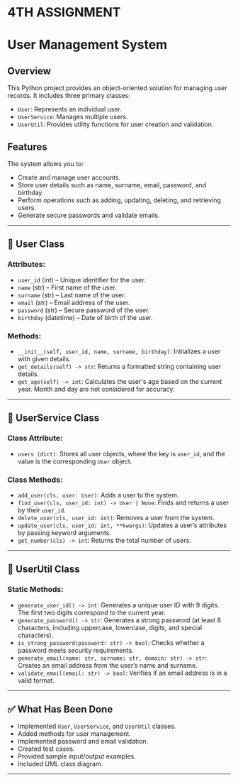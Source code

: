 # 4TH ASSIGNMENT  
# User Management System  

## Overview  
This Python project provides an object-oriented solution for managing user records. It includes three primary classes:  
- `User`: Represents an individual user.  
- `UserService`: Manages multiple users.  
- `UserUtil`: Provides utility functions for user creation and validation.  

## Features  
The system allows you to:  
- Create and manage user accounts.  
- Store user details such as name, surname, email, password, and birthday.  
- Perform operations such as adding, updating, deleting, and retrieving users.  
- Generate secure passwords and validate emails.  

---  

## 🔹 User Class  
### Attributes:  
- `user_id` (int) – Unique identifier for the user.  
- `name` (str) – First name of the user.  
- `surname` (str) – Last name of the user.  
- `email` (str) – Email address of the user.  
- `password` (str) – Secure password of the user.  
- `birthday` (datetime) – Date of birth of the user.  

### Methods:  
- `__init__(self, user_id, name, surname, birthday)`: Initializes a user with given details.  
- `get_details(self) -> str`: Returns a formatted string containing user details.  
- `get_age(self) -> int`: Calculates the user's age based on the current year. Month and day are not considered for accuracy.

---

## 🔹 UserService Class
### Class Attribute:
- `users (dict)`: Stores all user objects, where the key is `user_id`, and the value is the corresponding `User` object.

### Class Methods:
- `add_user(cls, user: User)`: Adds a user to the system.  
- `find_user(cls, user_id: int) -> User | None`: Finds and returns a user by their `user_id`.  
- `delete_user(cls, user_id: int)`: Removes a user from the system.  
- `update_user(cls, user_id: int, **kwargs)`: Updates a user’s attributes by passing keyword arguments.  
- `get_number(cls) -> int`: Returns the total number of users.

---

## 🔹 UserUtil Class  
### Static Methods:  
- `generate_user_id() -> int`: Generates a unique user ID with 9 digits. The first two digits correspond to the current year.  
- `generate_password() -> str`: Generates a strong password (at least 8 characters, including uppercase, lowercase, digits, and special characters).  
- `is_strong_password(password: str) -> bool`: Checks whether a password meets security requirements.  
- `generate_email(name: str, surname: str, domain: str) -> str`: Creates an email address from the user’s name and surname.  
- `validate_email(email: str) -> bool`: Verifies if an email address is in a valid format.

---  

## ✅ What Has Been Done  
- Implemented `User`, `UserService`, and `UserUtil` classes.  
- Added methods for user management.  
- Implemented password and email validation.  
- Created test cases.  
- Provided sample input/output examples.  
- Included UML class diagram.

---
